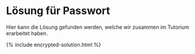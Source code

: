 # Lösung für Passwort

Hier kann die Lösung gefunden werden, welche wir zusammen im Tutorium erarbeitet haben.

{% include encrypted-solution.html %}
